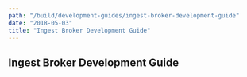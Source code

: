 ```yaml
---
path: "/build/development-guides/ingest-broker-development-guide"
date: "2018-05-03"
title: "Ingest Broker Development Guide"
---
```


## Ingest Broker Development Guide
